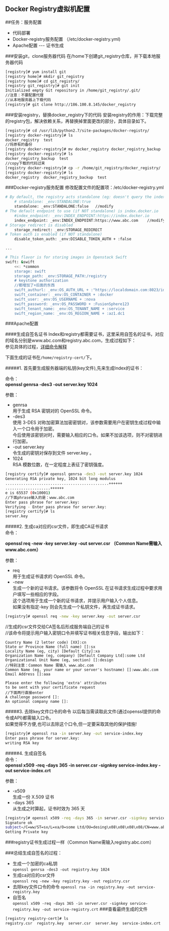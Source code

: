 Docker Registry虚拟机配置
--------

##任务：服务配置
* 代码部署
* Docker-registry服务配置 （/etc/docker-registry.yml)
* Apache配置 --- 证书生成

###安装git，clone服务器代码
在/home下创建git_registry仓库，并下载本地服务器代码
```sh
[registry]# yum install git
[registry home]# mkdir git_registry
[registry home]# cd git_registry/
[registry git_registry]# git init
Initialized empty Git repository in /home/git_registry/.git/
//注意：不要配置代理
//从本地服务器上下载代码
[registry]# git clone http://186.100.8.145/docker_registry
```

###安装registry，替换docker_registry下的代码
安装registry的作用：下载完整的registry包，解决依赖关系，再替换掉里面更改的部分，具体目录如下。
```sh
[registry]# cd /usr/lib/python2.7/site-packages/docker-registry/
[registry docker-registry]# ls
docker_registry  test
//将原有的备份
[registry docker-registry]# mv docker_registry docker_registry_backup
[registry docker-registry]# ls
docker_registry_backup  test
//copy下载的代码过来
[registry docker-registry]# cp -r /home/git_registry/docker_registry/ .
[registry docker-registry]# ls
docker_registry  docker_registry_backup  test
```

###Docker-registry服务配置
修改配置文件的配置项：/etc/docker-registry.yml

```sh
# By default, the registry acts standalone (eg: doesn't query the index)
    # standalone: _env:STANDALONE:true
    standalone: _env:STANDALONE:false   //modify
# The default endpoint to use (if NOT standalone) is index.docker.io
    #index_endpoint: _env:INDEX_ENDPOINT:https://index.docker.io
    index_endpoint: _env:INDEX_ENDPOINT:https://www.abc.com    //modify
# Storage redirect is disabled
    storage_redirect: _env:STORAGE_REDIRECT
# Token auth is enabled (if NOT standalone)
    disable_token_auth: _env:DISABLE_TOKEN_AUTH + :false

...

# This flavor is for storing images in Openstack Swift
swift: &swift
    <<: *common
    storage: swift
    storage_path: _env:STORAGE_PATH:/registry
    # keystone authorization
    //都增加了+后面的东西
    swift_authurl: _env:OS_AUTH_URL + :"https://localdomain.com:8023/identity/v2.0"
    swift_container: _env:OS_CONTAINER + :docker
    swift_user: _env:OS_USERNAME + :nova
    swift_password: _env:OS_PASSWORD + :FusionSphere123
    swift_tenant_name: _env:OS_TENANT_NAME + :service
    swift_region_name: _env:OS_REGION_NAME + :az1.dc1
```
###Apache配置

####生成自签名证书
Index和registry都需要证书，这里采用自签名的证书，对应的域名分别是www.abc.com和registry.abc.com，生成过程如下：         
参见具体的过程，[详细命令解释](http://rhythm-zju.blog.163.com/blog/static/310042008015115718637/)          

下面生成的证书在`/home/registry-cert/`下。     

#####1.  首先要生成服务器端的私钥(key文件),先来生成Index的证书：        

命令：     
**openssl genrsa -des3 -out server.key 1024**     

参数：    

* genrsa        
用于生成 RSA 密钥对的 OpenSSL 命令。
* -des3         
使用 3-DES 对称加密算法加密密钥对，该参数需要用户在密钥生成过程中输入一个口令用于加密。      
今后使用该密钥对时，需要输入相应的口令。如果不加该选项，则不对密钥进行加密。
* -out server.key        
令生成的密钥对保存到文件 server.key 。
* 1024       
RSA 模数位数，在一定程度上表征了密钥强度。

```sh
[registry certify]# openssl genrsa -des3 -out server.key 1024
Generating RSA private key, 1024 bit long modulus
..............................................++++++
....................++++++
e is 65537 (0x10001)
//下面phrase输入的是：www.abc.com
Enter pass phrase for server.key:
Verifying - Enter pass phrase for server.key:
[registry certify]# ls
server.key
```

#####2.  生成ca对应的csr文件，即生成CA证书请求           
命令：     

**openssl req -new -key server.key -out server.csr  （Common Name需输入www.abc.com）**     

参数：    

* req      
用于生成证书请求的 OpenSSL 命令。
* -new       
生成一个新的证书请求。该参数将令 OpenSSL 在证书请求生成过程中要求用户填写一些相应的字段。      
这个选项用于生成一个新的证书请求，并提示用户输入个人信息。       
如果没有指定-key 则会先生成一个私钥文件，再生成证书请求。       

```sh
[registry]# openssl req -new -key server.key -out server.csr    
```
//生成的csr文件交给CA签名后形成服务端自己的证书            
//该命令将提示用户输入密钥口令并填写证书相关信息字段，输出如下：
```
Country Name (2 letter code) [XX]:cn
State or Province Name (full name) []:sx
Locality Name (eg, city) [Default City]:xa
Organization Name (eg, company) [Default Company Ltd]:some Ltd
Organizational Unit Name (eg, section) []:design
//特别注意：Common Name 需输入 www.abc.com
Common Name (eg, your name or your server's hostname) []:www.abc.com
Email Address []:aaa

Please enter the following 'extra' attributes
to be sent with your certificate request
//下面两行直接enter
A challenge password []:
An optional company name []:
```

#####3. 去除key文件口令的命令
以后每当需读取此文件(通过openssl提供的命令或API)都需输入口令。        
如果觉得不方便,也可以去除这个口令,但一定要采取其他的保护措施!     
```sh
[registry]# openssl rsa -in server.key -out service-index.key
Enter pass phrase for server.key:
writing RSA key
```
#####4. 生成自签名    
命令：    
**openssl x509 -req -days 365 -in server.csr -signkey service-index.key -out service-index.crt**      

参数：    

* -x509      
生成一份 X.509 证书          
* -days 365            
从生成之时算起，证书时效为 365 天     

```sh
[registry]# openssl x509 -req -days 365 -in server.csr -signkey service-index.key -out service-index.crt
Signature ok
subject=/C=ww/ST=sx/L=xa/O=some Ltd/OU=desing\x08\x08\x08\x08/CN=www.abc.com/emailAddress=aaa
Getting Private key
```
###registry证书生成过程一样（Common Name需输入registry.abc.com）

###总结生成自签名的过程：
* 生成一个加密的ca私钥       
`openssl genrsa -des3 -out registry.key 1024`
* 生成ca对应的csr文件          
`openssl req -new -key registry.key -out registry.csr`
* 去除key文件口令的命令
`openssl rsa -in registry.key -out service-registry.key`
* 自签名    
`openssl x509 -req -days 365 -in server.csr -signkey service-registry.key -out service-registry.crt`
###查看最终生成的文件
```sh
[registry registry-cert]# ls
registry.csr  registry.key  server.csr  server.key  service-index.crt  service-index.key  service-registry.key  service-registry.crt
```
